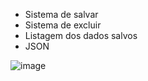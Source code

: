

- Sistema de salvar
- Sistema de excluir
- Listagem dos dados salvos
- JSON


![image](https://user-images.githubusercontent.com/63076142/185383531-c1db1d9e-6357-4608-bf08-b0eb3606122c.png)
